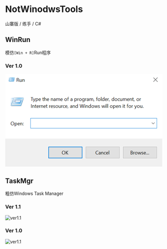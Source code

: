 # NotWinodwsTools
山寨版 / 练手 / C#

## WinRun
模仿`[Win + R]`Run程序

### Ver 1.0
![ver1.0](https://github.com/RainySummerLuo/NotWindowsTools/blob/master/screenshot/WinRun_1.0.png)

## TaskMgr
粗仿Windows Task Manager

### Ver 1.1
![ver1.1](https://github.com/RainySummerLuo/NotWindowsTools/blob/master/screenshot/TaskMgr_1.1.png)

### Ver 1.0
![ver1.1](https://github.com/RainySummerLuo/NotWindowsTools/blob/master/screenshot/TaskMgr_1.0.png)
